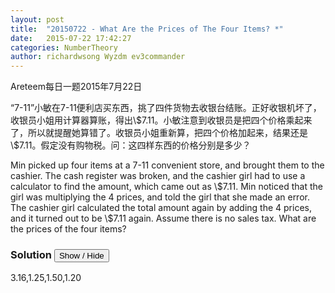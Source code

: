 ```yaml
---
layout: post
title:  "20150722 - What Are the Prices of The Four Items? *"
date:   2015-07-22 17:42:27
categories: NumberTheory
author: richardwsong Wyzdm ev3commander
---
```

Areteem每日一题2015年7月22日
<br>

<problem>
<p>	
“7-11”小敏在7-11便利店买东西，挑了四件货物去收银台结账。正好收银机坏了，收银员小姐用计算器算账，得出\$7.11。小敏注意到收银员是把四个价格乘起来了，所以就提醒她算错了。收银员小姐重新算，把四个价格加起来，结果还是\$7.11。假定没有购物税。问：这四样东西的价格分别是多少？
</P>
<p>
Min picked up four items at a 7-11 convenient store, and brought them to the cashier. The cash register was broken, and the cashier girl had to use a calculator to find the amount, which came out as \$7.11. Min noticed that the girl was multiplying the 4 prices, and told the girl that she made an error. The cashier girl calculated the total amount again by adding the 4 prices, and it turned out to be \$7.11 again. Assume there is no sales tax. What are the prices of the four items?
</p>
</problem>



### Solution <button>Show / Hide</button>


<solution>

3.16,1.25,1.50,1.20

</solution>
